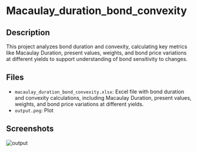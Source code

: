 # Macaulay_duration_bond_convexity

## Description
This project analyzes bond duration and convexity, calculating key metrics like Macaulay Duration, present values, weights, and bond price variations at different yields to support understanding of bond sensitivity to changes.

## Files
- `macaulay_duration_bond_convexity.xlsx`: Excel file with bond duration and convexity calculations, including Macaulay Duration, present values, weights, and bond price variations at different yields.
- `output.png`: Plot

## Screenshots
![output](output.png)
